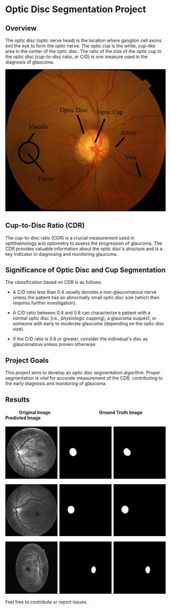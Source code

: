 # Optic Disc Segmentation Project

## Overview

The optic disc (optic nerve head) is the location where ganglion cell axons exit the eye to form the optic nerve. The optic cup is the white, cup-like area in the center of the optic disc. The ratio of the size of the optic cup to the optic disc (cup-to-disc ratio, or C/D) is one measure used in the diagnosis of glaucoma.

<p align="center">
  <img src="https://github.com/harneet2512/Optic-Disc-and-cup-segmentaation/blob/main/Illustration.jpg" alt="Illustration">
</p>


## Cup-to-Disc Ratio (CDR)

The cup-to-disc ratio (CDR) is a crucial measurement used in ophthalmology and optometry to assess the progression of glaucoma. The CDR provides valuable information about the optic disc's structure and is a key indicator in diagnosing and monitoring glaucoma.

## Significance of Optic Disc and Cup Segmentation

The classification based on CDR is as follows:

- A C/D ratio less than 0.4 usually denotes a non-glaucomatous nerve unless the patient has an abnormally small optic disc size (which then requires further investigation).

- A C/D ratio between 0.4 and 0.8 can characterize a patient with a normal optic disc (i.e., physiologic cupping), a glaucoma suspect, or someone with early to moderate glaucoma (depending on the optic disc size).

- If the C/D ratio is 0.8 or greater, consider the individual's disc as glaucomatous unless proven otherwise.

## Project Goals

This project aims to develop an optic disc segmentation algorithm. Proper segmentation is vital for accurate measurement of the CDR, contributing to the early diagnosis and monitoring of glaucoma.


## Results
#### &nbsp;&nbsp;&nbsp;&nbsp;&nbsp;&nbsp;&nbsp;&nbsp;&nbsp;&nbsp;&nbsp;&nbsp; Original Image             &nbsp;&nbsp;&nbsp;&nbsp;&nbsp;&nbsp;&nbsp;&nbsp;&nbsp;&nbsp;&nbsp;&nbsp;&nbsp;&nbsp;&nbsp;&nbsp;&nbsp;&nbsp;&nbsp;&nbsp;&nbsp;&nbsp;&nbsp;&nbsp;&nbsp;&nbsp;&nbsp;&nbsp;&nbsp;&nbsp;&nbsp;&nbsp;&nbsp;&nbsp;&nbsp;&nbsp;&nbsp;&nbsp;&nbsp;&nbsp;&nbsp;&nbsp;&nbsp;&nbsp;          Ground Truth Image              &nbsp;&nbsp;&nbsp;&nbsp;              Predicted Image
<p align="center">
  <img src="https://github.com/harneet2512/Optic-Disc-and-cup-segmentaation/blob/main/V0238.png" alt="Result-1">
</p>

<p align="center">
  <img src="https://github.com/harneet2512/Optic-Disc-and-cup-segmentaation/blob/main/n0088.png" alt="Result-2">
</p>


<p align="center">
  <img src="https://github.com/harneet2512/Optic-Disc-and-cup-segmentaation/blob/main/20051202_37011_0400_PP.png" alt="Result-3">
</p>


Feel free to contribute or report issues.

